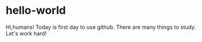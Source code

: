 # hello-world
Hi,humans!
Today is first day to use github. There are many things to study. Let's work hard!
